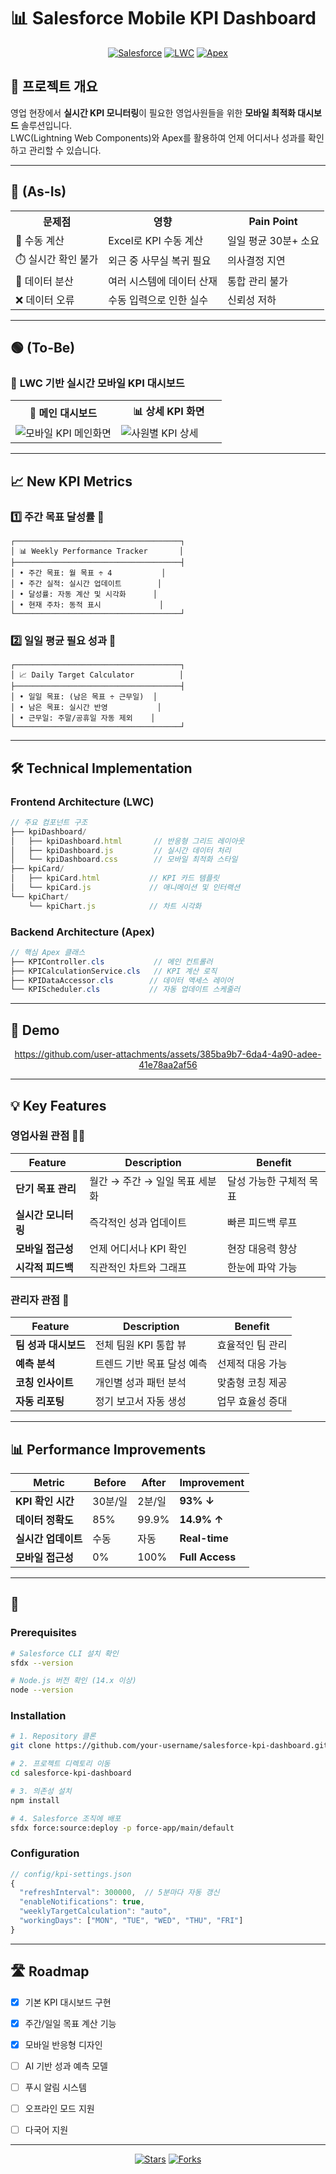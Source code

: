 # 📊 Salesforce Mobile KPI Dashboard

<div align="center">
  
[![Salesforce](https://img.shields.io/badge/Salesforce-00A1E0?style=for-the-badge&logo=salesforce&logoColor=white)](https://salesforce.com)
[![LWC](https://img.shields.io/badge/Lightning_Web_Components-0176D3?style=for-the-badge&logo=salesforce&logoColor=white)](https://developer.salesforce.com/docs/component-library/overview/components)
[![Apex](https://img.shields.io/badge/Apex-00A1E0?style=for-the-badge&logo=salesforce&logoColor=white)](https://developer.salesforce.com/docs/atlas.en-us.apexcode.meta/apexcode/)

</div>

## 🎯 프로젝트 개요

영업 현장에서 **실시간 KPI 모니터링**이 필요한 영업사원들을 위한 **모바일 최적화 대시보드** 솔루션입니다.  
LWC(Lightning Web Components)와 Apex를 활용하여 언제 어디서나 성과를 확인하고 관리할 수 있습니다.

---

## 🔴 (As-Is)

<table>
<tr>
<th>문제점</th>
<th>영향</th>
<th>Pain Point</th>
</tr>
<tr>
<td>📝 수동 계산</td>
<td>Excel로 KPI 수동 계산</td>
<td>일일 평균 30분+ 소요</td>
</tr>
<tr>
<td>⏱️ 실시간 확인 불가</td>
<td>외근 중 사무실 복귀 필요</td>
<td>의사결정 지연</td>
</tr>
<tr>
<td>🔀 데이터 분산</td>
<td>여러 시스템에 데이터 산재</td>
<td>통합 관리 불가</td>
</tr>
<tr>
<td>❌ 데이터 오류</td>
<td>수동 입력으로 인한 실수</td>
<td>신뢰성 저하</td>
</tr>
</table>

---

## 🟢  (To-Be)

### 🚀 **LWC 기반 실시간 모바일 KPI 대시보드**

<div align="center">
<table>
<tr>
<th width="50%">📱 메인 대시보드</th>
<th width="50%">📊 상세 KPI 화면</th>
</tr>
<tr>
<td><img src="https://github.com/user-attachments/assets/16f22ce3-7fc5-4dca-8abc-550b12fe042c" alt="모바일 KPI 메인화면" /></td>
<td><img src="https://github.com/user-attachments/assets/e084bd8f-b770-41ea-85ef-6e1465e96e90" alt="사원별 KPI 상세" /></td>
</tr>
</table>
</div>

---

## 📈 New KPI Metrics

### 1️⃣ **주간 목표 달성률** 📅
```
┌─────────────────────────────────────┐
│ 📊 Weekly Performance Tracker       │
├─────────────────────────────────────┤
│ • 주간 목표: 월 목표 ÷ 4           │
│ • 주간 실적: 실시간 업데이트        │
│ • 달성률: 자동 계산 및 시각화      │
│ • 현재 주차: 동적 표시             │
└─────────────────────────────────────┘
```

### 2️⃣ **일일 평균 필요 성과** 🎯
```
┌─────────────────────────────────────┐
│ 📈 Daily Target Calculator          │
├─────────────────────────────────────┤
│ • 일일 목표: (남은 목표 ÷ 근무일)  │
│ • 남은 목표: 실시간 반영           │
│ • 근무일: 주말/공휴일 자동 제외    │
└─────────────────────────────────────┘
```

---

## 🛠️ Technical Implementation

### **Frontend Architecture (LWC)**
```javascript
// 주요 컴포넌트 구조
├── kpiDashboard/
│   ├── kpiDashboard.html       // 반응형 그리드 레이아웃
│   ├── kpiDashboard.js         // 실시간 데이터 처리
│   └── kpiDashboard.css        // 모바일 최적화 스타일
├── kpiCard/
│   ├── kpiCard.html           // KPI 카드 템플릿
│   └── kpiCard.js             // 애니메이션 및 인터랙션
└── kpiChart/
    └── kpiChart.js            // 차트 시각화
```

### **Backend Architecture (Apex)**
```java
// 핵심 Apex 클래스
├── KPIController.cls           // 메인 컨트롤러
├── KPICalculationService.cls   // KPI 계산 로직
├── KPIDataAccessor.cls        // 데이터 액세스 레이어
└── KPIScheduler.cls           // 자동 업데이트 스케줄러
```

---

## 🎥 Demo

<div align="center">
  
https://github.com/user-attachments/assets/385ba9b7-6da4-4a90-adee-41e78aa2af56

</div>

---

## 💡 Key Features

### 영업사원 관점 👨‍💼

| Feature | Description | Benefit |
|---------|-------------|---------|
| **단기 목표 관리** | 월간 → 주간 → 일일 목표 세분화 | 달성 가능한 구체적 목표 |
| **실시간 모니터링** | 즉각적인 성과 업데이트 | 빠른 피드백 루프 |
| **모바일 접근성** | 언제 어디서나 KPI 확인 | 현장 대응력 향상 |
| **시각적 피드백** | 직관적인 차트와 그래프 | 한눈에 파악 가능 |

### 관리자 관점 👔

| Feature | Description | Benefit |
|---------|-------------|---------|
| **팀 성과 대시보드** | 전체 팀원 KPI 통합 뷰 | 효율적인 팀 관리 |
| **예측 분석** | 트렌드 기반 목표 달성 예측 | 선제적 대응 가능 |
| **코칭 인사이트** | 개인별 성과 패턴 분석 | 맞춤형 코칭 제공 |
| **자동 리포팅** | 정기 보고서 자동 생성 | 업무 효율성 증대 |

---

## 📊 Performance Improvements

<div align="center">

| Metric | Before | After | Improvement |
|--------|--------|-------|-------------|
| **KPI 확인 시간** | 30분/일 | 2분/일 | **93% ↓** |
| **데이터 정확도** | 85% | 99.9% | **14.9% ↑** |
| **실시간 업데이트** | 수동 | 자동 | **Real-time** |
| **모바일 접근성** | 0% | 100% | **Full Access** |

</div>

---

## 🚀 

### Prerequisites
```bash
# Salesforce CLI 설치 확인
sfdx --version

# Node.js 버전 확인 (14.x 이상)
node --version
```

### Installation
```bash
# 1. Repository 클론
git clone https://github.com/your-username/salesforce-kpi-dashboard.git

# 2. 프로젝트 디렉토리 이동
cd salesforce-kpi-dashboard

# 3. 의존성 설치
npm install

# 4. Salesforce 조직에 배포
sfdx force:source:deploy -p force-app/main/default
```

### Configuration
```javascript
// config/kpi-settings.json
{
  "refreshInterval": 300000,  // 5분마다 자동 갱신
  "enableNotifications": true,
  "weeklyTargetCalculation": "auto",
  "workingDays": ["MON", "TUE", "WED", "THU", "FRI"]
}
```

---

## 🛣️ Roadmap

- [x] 기본 KPI 대시보드 구현
- [x] 주간/일일 목표 계산 기능
- [x] 모바일 반응형 디자인
- [ ] AI 기반 성과 예측 모델
- [ ] 푸시 알림 시스템
- [ ] 오프라인 모드 지원
- [ ] 다국어 지원


---



<div align="center">


[![Stars](https://img.shields.io/github/stars/your-username/salesforce-kpi-dashboard?style=social)](https://github.com/your-username/salesforce-kpi-dashboard)
[![Forks](https://img.shields.io/github/forks/your-username/salesforce-kpi-dashboard?style=social)](https://github.com/your-username/salesforce-kpi-dashboard)

</div>

